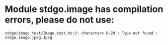 # Module stdgo.image has compilation errors, please do not use:
```
stdgo/image_test/Image_test.hx:2: characters 8-29 : Type not found : stdgo.image.jpeg.Jpeg

```

